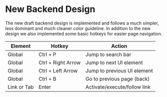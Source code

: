 # New Backend Design

The new draft backend design is implemented and follows a much simpler, less dominant and much cleaner color guideline. In addition to the new design we also implemented some basic hotkeys for easier page navigation.

| Element           | Hotkey             | Action                                              |
| ----------------- | ------------------ | --------------------------------------------------- |
| Global            | Ctrl + P           | Jump to search bar                                  |
| Global            | Ctrl + Right Arrow | Jump to next UI element                             |
| Global            | Ctrl + Left Arrow  | Jump to previous UI element                         |
| Global            | Ctrl + B           | Go to previous page (back)                          |
| Link or Tab       | Enter              | Activate/execute/follow link                        |